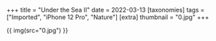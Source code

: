 +++
title = "Under the Sea II"
date = 2022-03-13
[taxonomies]
tags = ["Imported", "iPhone 12 Pro", "Nature"]
[extra]
thumbnail = "0.jpg"
+++

{{ img(src="0.jpg") }}
